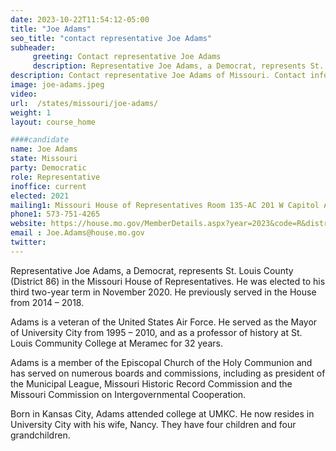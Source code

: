 ```yaml
---
date: 2023-10-22T11:54:12-05:00
title: "Joe Adams"
seo_title: "contact representative Joe Adams"
subheader:
     greeting: Contact representative Joe Adams
     description: Representative Joe Adams, a Democrat, represents St. Louis County (District 86) in the Missouri House of Representatives. He was elected to his third two-year term in November 2020. He previously served in the House from 2014 – 2018.
description: Contact representative Joe Adams of Missouri. Contact information for Joe Adams includes email address, phone number, and mailing address.
image: joe-adams.jpeg
video:
url:  /states/missouri/joe-adams/
weight: 1
layout: course_home

####candidate
name: Joe Adams
state: Missouri
party: Democratic
role: Representative
inoffice: current
elected: 2021
mailing1: Missouri House of Representatives Room 135-AC 201 W Capitol Ave Jefferson City, MO 65101
phone1: 573-751-4265
website: https://house.mo.gov/MemberDetails.aspx?year=2023&code=R&district=086/
email : Joe.Adams@house.mo.gov
twitter:
---
```


Representative Joe Adams, a Democrat, represents St. Louis County (District 86) in the Missouri House of Representatives. He was elected to his third two-year term in November 2020. He previously served in the House from 2014 – 2018.

Adams is a veteran of the United States Air Force. He served as the Mayor of University City from 1995 – 2010, and as a professor of history at St. Louis Community College at Meramec for 32 years.

Adams is a member of the Episcopal Church of the Holy Communion and has served on numerous boards and commissions, including as president of the Municipal League, Missouri Historic Record Commission and the Missouri Commission on Intergovernmental Cooperation.

Born in Kansas City, Adams attended college at UMKC. He now resides in University City with his wife, Nancy. They have four children and four grandchildren.
